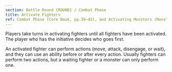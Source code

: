 ```yaml
---
section: Battle Round {ROUND} / Combat Phase
title: Activate Fighters
ref: Combat Phase (Core Book, pp.39–45), and Activating Monsters (Monsters & Mercenaries, p.44)
---
```


Players take turns in activating fighters until all fighters have been activated. The player who has the initiative decides who goes first.

An activated fighter can perform actions (move, attack, disengage, or wait), and they can use an ability before or after every action. Usually fighters can perform two actions, but a waiting fighter or a monster can only perform one.
